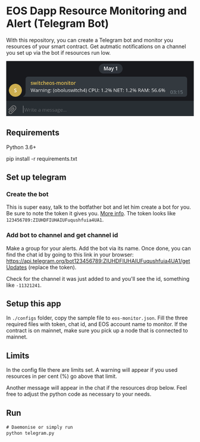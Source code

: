 # EOS Dapp Resource Monitoring and Alert (Telegram Bot)
With this repository, you can create a Telegram bot and monitor you resources of your smart contract. Get autmatic notifications on a channel you set up via the bot if resources run low.

![Screenshot](https://github.com/oboluscrypto/eos-dapp-resource-alert/raw/master/monitoring.png "Telegram bot sends a warning")

## Requirements
Python 3.6+

pip install -r requirements.txt

## Set up telegram
### Create the bot
This is super easy, talk to the botfather bot and let him create a bot for you. Be sure to note the token it gives you. [More info](https://core.telegram.org/bots#creating-a-new-bot).
The token looks like `123456789:ZIUHDFIUHAIUFuqushfuia4UA1`.

### Add bot to channel and get channel id
Make a group for your alerts. Add the bot via its name. Once done, you can find the chat id by going to this link in your browser:
https://api.telegram.org/bot123456789:ZIUHDFIUHAIUFuqushfuia4UA1/getUpdates (replace the token).

Check for the channel it was just added to and you'll see the id, something like `-11321241`.

## Setup this app
In `./configs` folder, copy the sample file to `eos-monitor.json`. Fill the three required files with token, chat id, and EOS account name to monitor. If the contract is on mainnet, make sure you pick up a node that is connected to mainnet.

## Limits
In the config file there are limits set. A warning will appear if you used resources in per cent (%) go above that limit.

Another message will appear in the chat if the resources drop below. Feel free to adjust the python code as necessary to your needs.

## Run
```
# Daemonise or simply run
python telegram.py
```


